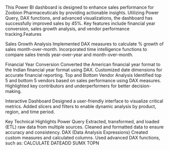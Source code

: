 This Power BI dashboard is designed to enhance sales performance for Zoobion Pharmaceuticals by providing actionable insights. 
Utilizing Power Query, DAX functions, and advanced visualizations, the dashboard has successfully improved sales by 45%. 
Key features include financial year conversion, sales growth analysis, and vendor performance tracking.Features

Sales Growth Analysis
Implemented DAX measures to calculate % growth of sales month-over-month.
Incorporated time intelligence functions to compare sales trends year-over-year and month-over-month.

Financial Year Conversion
Converted the American financial year format to the Indian financial year format using DAX.
Customized date dimensions for accurate financial reporting.
Top and Bottom Vendor Analysis
Identified top 5 and bottom 5 vendors based on sales performance using DAX measures.
Highlighted key contributors and underperformers for better decision-making.

Interactive Dashboard
Designed a user-friendly interface to visualize critical metrics.
Added slicers and filters to enable dynamic analysis by product, region, and time period.

Key Technical Highlights
Power Query
Extracted, transformed, and loaded (ETL) raw data from multiple sources.
Cleaned and formatted data to ensure accuracy and consistency.
DAX (Data Analysis Expressions)
Created custom measures and calculated columns.
Used advanced DAX functions, such as:
CALCULATE
DATEADD
SUMX
TOPN

